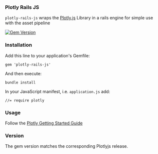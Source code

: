 ### Plotly Rails JS

`plotly-rails-js` wraps the [Plotly.js](https://github.com/plotly/plotly.js) Library in a rails engine for simple use with the asset pipeline

[![Gem Version](https://badge.fury.io/rb/plotly-rails-js.svg)](https://badge.fury.io/rb/plotly-rails-js)
### Installation

Add this line to your application's Gemfile:

`gem 'plotly-rails-js'`

And then execute:

`bundle install`

In your JavaScript manifest, i.e. `application.js` add:

`//= require plotly`

### Usage

Follow the [Plotly Getting Started Guide](https://plot.ly/javascript/getting-started/)

### Version

The gem version matches the corresponding Plotlyjs release.

